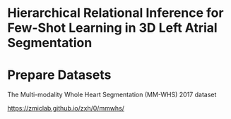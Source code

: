 # Hierarchical Relational Inference for Few-Shot Learning in 3D Left Atrial Segmentation
# Prepare Datasets
The Multi-modality Whole Heart Segmentation (MM-WHS) 2017 dataset

https://zmiclab.github.io/zxh/0/mmwhs/

